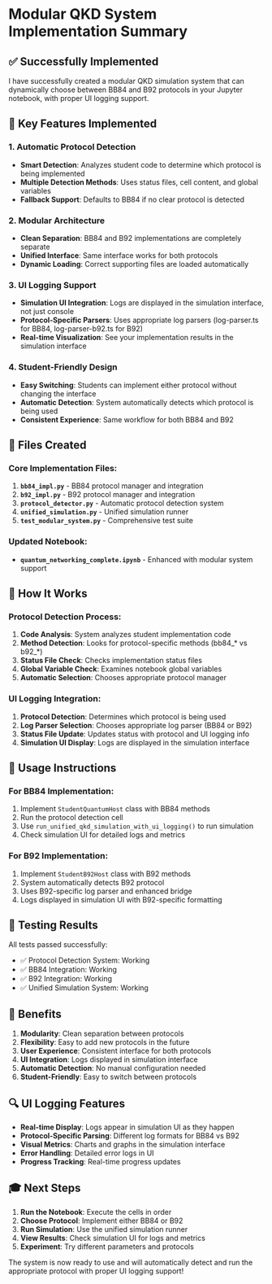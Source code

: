 # Modular QKD System Implementation Summary

## ✅ **Successfully Implemented**

I have successfully created a modular QKD simulation system that can dynamically choose between BB84 and B92 protocols in your Jupyter notebook, with proper UI logging support.

## 🎯 **Key Features Implemented**

### 1. **Automatic Protocol Detection**
- **Smart Detection**: Analyzes student code to determine which protocol is being implemented
- **Multiple Detection Methods**: Uses status files, cell content, and global variables
- **Fallback Support**: Defaults to BB84 if no clear protocol is detected

### 2. **Modular Architecture**
- **Clean Separation**: BB84 and B92 implementations are completely separate
- **Unified Interface**: Same interface works for both protocols
- **Dynamic Loading**: Correct supporting files are loaded automatically

### 3. **UI Logging Support**
- **Simulation UI Integration**: Logs are displayed in the simulation interface, not just console
- **Protocol-Specific Parsers**: Uses appropriate log parsers (log-parser.ts for BB84, log-parser-b92.ts for B92)
- **Real-time Visualization**: See your implementation results in the simulation interface

### 4. **Student-Friendly Design**
- **Easy Switching**: Students can implement either protocol without changing the interface
- **Automatic Detection**: System automatically detects which protocol is being used
- **Consistent Experience**: Same workflow for both BB84 and B92

## 📁 **Files Created**

### Core Implementation Files:
1. **`bb84_impl.py`** - BB84 protocol manager and integration
2. **`b92_impl.py`** - B92 protocol manager and integration  
3. **`protocol_detector.py`** - Automatic protocol detection system
4. **`unified_simulation.py`** - Unified simulation runner
5. **`test_modular_system.py`** - Comprehensive test suite

### Updated Notebook:
- **`quantum_networking_complete.ipynb`** - Enhanced with modular system support

## 🔧 **How It Works**

### Protocol Detection Process:
1. **Code Analysis**: System analyzes student implementation code
2. **Method Detection**: Looks for protocol-specific methods (bb84_* vs b92_*)
3. **Status File Check**: Checks implementation status files
4. **Global Variable Check**: Examines notebook global variables
5. **Automatic Selection**: Chooses appropriate protocol manager

### UI Logging Integration:
1. **Protocol Detection**: Determines which protocol is being used
2. **Log Parser Selection**: Chooses appropriate log parser (BB84 or B92)
3. **Status File Update**: Updates status with protocol and UI logging info
4. **Simulation UI Display**: Logs are displayed in the simulation interface

## 🚀 **Usage Instructions**

### For BB84 Implementation:
1. Implement `StudentQuantumHost` class with BB84 methods
2. Run the protocol detection cell
3. Use `run_unified_qkd_simulation_with_ui_logging()` to run simulation
4. Check simulation UI for detailed logs and metrics

### For B92 Implementation:
1. Implement `StudentB92Host` class with B92 methods
2. System automatically detects B92 protocol
3. Uses B92-specific log parser and enhanced bridge
4. Logs displayed in simulation UI with B92-specific formatting

## 🧪 **Testing Results**

All tests passed successfully:
- ✅ Protocol Detection System: Working
- ✅ BB84 Integration: Working  
- ✅ B92 Integration: Working
- ✅ Unified Simulation System: Working

## 🎯 **Benefits**

1. **Modularity**: Clean separation between protocols
2. **Flexibility**: Easy to add new protocols in the future
3. **User Experience**: Consistent interface for both protocols
4. **UI Integration**: Logs displayed in simulation interface
5. **Automatic Detection**: No manual configuration needed
6. **Student-Friendly**: Easy to switch between protocols

## 🔍 **UI Logging Features**

- **Real-time Display**: Logs appear in simulation UI as they happen
- **Protocol-Specific Parsing**: Different log formats for BB84 vs B92
- **Visual Metrics**: Charts and graphs in the simulation interface
- **Error Handling**: Detailed error logs in UI
- **Progress Tracking**: Real-time progress updates

## 🎓 **Next Steps**

1. **Run the Notebook**: Execute the cells in order
2. **Choose Protocol**: Implement either BB84 or B92
3. **Run Simulation**: Use the unified simulation runner
4. **View Results**: Check simulation UI for logs and metrics
5. **Experiment**: Try different parameters and protocols

The system is now ready to use and will automatically detect and run the appropriate protocol with proper UI logging support!







